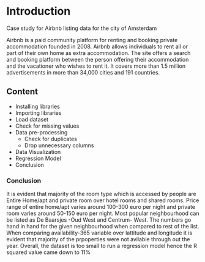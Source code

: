# Introduction

Case study for Airbnb listing data for the city of Amsterdam

Airbnb is a paid community platform for renting and booking private accommodation founded in 2008. Airbnb allows individuals to rent all or part of their own home as extra accommodation. The site offers a search and booking platform between the person offering their accommodation and the vacationer who wishes to rent it. It covers more than 1.5 million advertisements in more than 34,000 cities and 191 countries. 

## Content

- Installing libraries
- Importing libraries
- Load dataset
- Check for missing values
- Data pre-processing
  - Check for duplicates
  - Drop unnecessary columns
- Data Visualization
- Regression Model
- Conclusion

### Conclusion
It is evident that majority of the room type which is accessed by people are Entire Home/apt and private room over hotel rooms and shared rooms. Price range of entire home/apt varies around 100-300 euro per night and private room varies around 50-150 euro per night. Most popular neighbourhood can be listed as De Baarsjes -Oud West and Centrum- West. The numbers go hand in hand for the given neighbourhood when compared to rest of the list. When comparing availability-365 variable over lattitude and longitude it is evident that majority of the prpoperties were not avilable through out the year. Overall, the dataset is too small to run a regression model hence the R squared value came down to 11%
